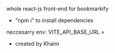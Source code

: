 whole react-js front-end for bookmarkify

- "npm i" to install dependencies

neccesarry env:
VITE_API_BASE_URL = 

- created by Khaim